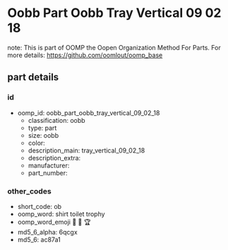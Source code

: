 # Oobb Part Oobb Tray Vertical 09 02 18  

note: This is part of OOMP the Oopen Organization Method For Parts. For more details: https://github.com/oomlout/oomp_base

##  part details





### id
* oomp_id: oobb_part_oobb_tray_vertical_09_02_18
  * classification: oobb
  * type: part
  * size: oobb
  * color: 
  * description_main: tray_vertical_09_02_18
  * description_extra: 
  * manufacturer: 
  * part_number: 

### other_codes
* short_code: ob
* oomp_word: shirt toilet trophy
* oomp_word_emoji :shirt: :toilet: :trophy:
* md5_6_alpha: 6qcgx
* md5_6: ac87a1